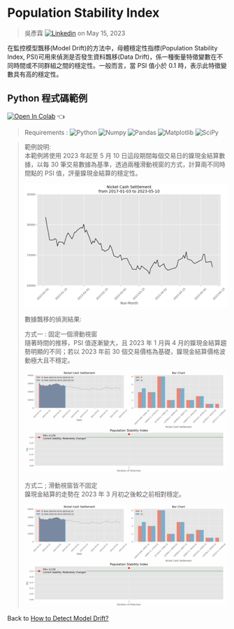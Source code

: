 # Population Stability Index  
> 吳彥霖 [![Linkedin](https://img.shields.io/badge/LinkedIn-0077B5?style=for-the-badge&logo=linkedin&logoColor=white)](https://www.linkedin.com/in/yenlinwu/)   on May 15, 2023   

在監控模型飄移(Model Drift)的方法中，母體穩定性指標(Population Stability Index, PSI)可用來偵測是否發生資料飄移(Data Drift)，係一種衡量特徵變數在不同時間或不同群組之間的穩定性。一般而言，當 PSI 值小於 0.1 時，表示此特徵變數具有高的穩定性。

## Python 程式碼範例    

[![Open In Colab](https://colab.research.google.com/assets/colab-badge.svg)](https://colab.research.google.com/github/YenLinWu/Model_Drift/blob/dev/Population_Stability_Index/Population_Stability_Index.ipynb)  :point_left:  

> Requirements : ![Python](https://img.shields.io/badge/Python-3.10.11-blue.svg) ![Numpy](https://img.shields.io/badge/NumPy-1.22.4-range.svg) ![Pandas](https://img.shields.io/badge/Pandas-1.5.3-range.svg) ![Matplotlib](https://img.shields.io/badge/Matplolib-3.7.1-range.svg) ![SciPy](https://img.shields.io/badge/SciPy-1.10.1-range.svg)    

> 範例說明:   
> 本範例將使用 2023 年起至 5 月 10 日這段期間每個交易日的鎳現金結算數據，以每 30 筆交易數據為基準，透過兩種滑動視窗的方式，計算兩不同時間點的 PSI 值，評量鎳現金結算的穩定性。
> <p align="left">
> <img width="550" src="./Imgs/Nickel_Price_Trend.png">
> </p> 
>  
> 數據飄移的偵測結果:   
>  
> 方式一 : 固定一個滑動視窗   
> 隨著時間的推移，PSI 值逐漸變大，且 2023 年 1 月與 4 月的鎳現金結算趨勢明顯的不同；若以 2023 年前 30 個交易價格為基礎，鎳現金結算價格波動極大且不穩定。
> <p align="left">
> <img width="550" src="./Imgs/Data_Drift_Detection_in_PSI_with_fixed_1_sliding_window.gif">
> </p>
>
> 方式二 ; 滑動視窗皆不固定   
> 鎳現金結算的走勢在 2023 年 3 月初之後較之前相對穩定。
> <p align="left">
> <img width="550" src="./Imgs/Data_Drift_Detection_in_PSI_with_unfixed_2_sliding_windows.gif">
> </p>

Back to [How to Detect Model Drift?](https://github.com/YenLinWu/Model_Drift/tree/main#%E5%A6%82%E4%BD%95%E5%81%B5%E6%B8%AC%E6%A8%A1%E5%9E%8B%E9%A3%84%E7%A7%BB-how-to-detect-model-drift)
